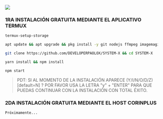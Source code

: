  <a href="https://github.com/DEVELOPERPAOLOX"><img src="https://cardivo.vercel.app/api?name=SYSTEM+X+OFICIAL&description=&image=https://th.bing.com/th/id/OIG3.jwPDO4yo5ZZLK43hab43?cb=13&pid=ImgGn/revision/latest?cb=20200606024545&usqp=CAU&usqp=CAU&backgroundColor=%23ecf0f1&instagram=@systemxofc&whatsapp=Matías_Crypto&pattern=leaf&colorPattern=%23eaeaea" /></a>

### **1RA INSTALACIÓN GRATUITA MEDIANTE EL APLICATIVO TERMUX**
```bash
termux-setup-storage
```
```bash
apt update && apt upgrade && pkg install -y git nodejs ffmpeg imagemagick yarn
```
```bash
git clone https://github.com/DEVELOPERPAOLOX/SYSTEM-X && cd SYSTEM-X
```
```bash
yarn install && npm install
```
```bash
npm start
```
> PDT: SI AL MOMENTO DE LA INSTALACIÓN APARECE (Y/I/N/O/D/Z) [default=N] ?
> POR FAVOR USA LA LETRA "y" + "ENTER" PARA QUE PUEDAS CONTINUAR CON LA INSTALACIÓN CON TOTAL ÉXITO. 


### **2DA INSTALACIÓN GRATUITA MEDIANTE EL HOST CORINPLUS**
```bash
Próximamente...
